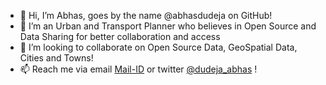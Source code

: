 - 👋 Hi, I’m Abhas, goes by the name @abhasdudeja on GitHub!
- 🌱 I’m an Urban and Transport Planner who believes in Open Source and Data Sharing for better collaboration and access
- 💞️ I’m looking to collaborate on Open Source Data, GeoSpatial Data, Cities and Towns! 
- 📫 Reach me via email [Mail-ID](mailto:amdudeja@gmail.com) or twitter [@dudeja_abhas](https://twitter.com/dudeja_abhas)  !

<!---
abhasdudeja/abhasdudeja is a ✨ special ✨ repository because its `README.md` (this file) appears on your GitHub profile.
You can click the Preview link to take a look at your changes.
--->
